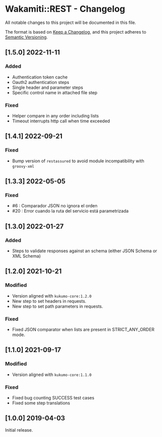 # Wakamiti::REST - Changelog


All notable changes to this project will be documented in this file.

The format is based on [Keep a Changelog][1],
and this project adheres to [Semantic Versioning][2].

## [1.5.0] 2022-11-11

### Added
- Authentication token cache
- Oauth2 authentication steps
- Single header and parameter steps
- Specific control name in attached file step

### Fixed
- Helper compare in any order including lists
- Timeout interrupts http call when time exceeded


## [1.4.1] 2022-09-21

### Fixed
- Bump version of `restassured` to avoid module incompatibility with `groovy-xml`



## [1.3.3] 2022-05-05

### Fixed
- #6 : Comparador JSON no ignora el orden
- #20 : Error cuando la ruta del servicio está parametrizada



## [1.3.0] 2022-01-27

### Added
- Steps to validate responses against an schema (either JSON Schema or XML Schema)




## [1.2.0] 2021-10-21

### Modified
- Version aligned with `kukumo-core:1.2.0`
- New step to set headers in requests.
- New step to set path parameters in requests.
### Fixed
- Fixed JSON comparator when lists are present in STRICT_ANY_ORDER mode.

## [1.1.0] 2021-09-17

### Modified
- Version aligned with `kukumo-core:1.1.0`
### Fixed
- Fixed bug counting SUCCESS test cases
- Fixed some step translations

  
## [1.0.0] 2019-04-03

Initial release.  


[1]: <https://keepachangelog.com>
[2]: <https://semver.org>